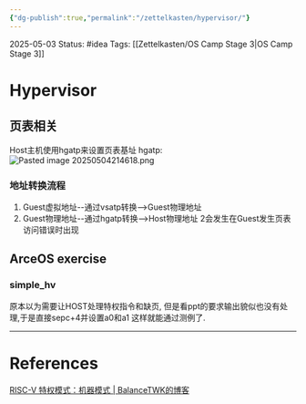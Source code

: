 ```yaml
---
{"dg-publish":true,"permalink":"/zettelkasten/hypervisor/"}
---
```


2025-05-03
Status: #idea
Tags: [[Zettelkasten/OS Camp Stage 3\|OS Camp Stage 3]]

# Hypervisor
## 页表相关
Host主机使用hgatp来设置页表基址
hgatp: 
![Pasted image 20250504214618.png](/img/user/Files/Pasted%20image%2020250504214618.png)
### 地址转换流程
1. Guest虚拟地址--通过vsatp转换-->Guest物理地址
2. Guest物理地址--通过hgatp转换-->Host物理地址
2会发生在Guest发生页表访问错误时出现

## ArceOS exercise
### simple_hv
原本以为需要让HOST处理特权指令和缺页,
但是看ppt的要求输出貌似也没有处理,于是直接sepc+4并设置a0和a1
这样就能通过测例了.



___
# References
[RISC-V 特权模式：机器模式 | BalanceTWK的博客](https://balancetwk.github.io/2020/12/05/hexo_blog/RISC_V_Note/RISC-V%20%E7%89%B9%E6%9D%83%E6%A8%A1%E5%BC%8F%EF%BC%9A%E6%9C%BA%E5%99%A8%E6%A8%A1%E5%BC%8F/)